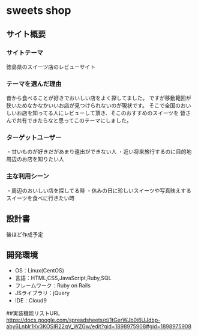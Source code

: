 # sweets shop
## サイト概要
### サイトテーマ

徳島県のスイーツ店のレビューサイト
​
### テーマを選んだ理由

昔から食べることが好きでおいしい店をよく探してました。
ですが移動範囲が狭いためなかなかいいお店が見つけられないのが現状です。
そこで全国のおいしいお店を知ってる人にレビューして頂き、そこのおすすめのスイーツを
皆さんで共有できたらなと思ってこのテーマにしました。

### ターゲットユーザー
・甘いものが好きだがあまり遠出ができない人
・近い将来旅行するのに目的地周辺のお店を知りたい人
​
### 主な利用シーン
・周辺のおいしい店を探してる時
・休みの日に珍しいスイーツや写真映えするスイーツを食べに行きたい時
​
## 設計書
後ほど作成予定
​
## 開発環境
- OS：Linux(CentOS)
- 言語：HTML,CSS,JavaScript,Ruby,SQL
- フレームワーク：Ruby on Rails
- JSライブラリ：jQuery
- IDE：Cloud9

##実装機能リストURL
https://docs.google.com/spreadsheets/d/1tGerWJb0i6UJdbp-aby6Lnblr1Kv3KOSIR22qV_WZGw/edit?gid=1898975908#gid=1898975908
​





<!-- - 外部サービスの画像素材・音声素材を使用した場合は、必ずサービス名とURLを明記してください。 -->
<!-- - アプリケーションの実装に使用したgem/bootstrapのリファレンスなどの記載は不要です。 -->
<!-- - 使用しない場合は、使用素材の項目をREADMEから削除してください。 -->
<!-- - 架空の団体・題材を前提にポートフォリオを制作する場合、下記のテンプレートを当項目内に記載しましょう。 -->
<!-- 【テンプレート】 -->
<!-- 著作権を考慮し、架空のデータを扱う予定です。 -->
<!-- なお今後、実在するデータを利用する際には、事前に著作権保持者と契約を結んだ上で利用します。 -->
